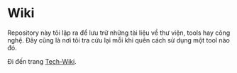# Wiki

Repository này tôi lập ra để lưu trữ những tài liệu về thư viện, tools hay công nghệ. Đây cũng là nơi tôi tra cứu lại mỗi khi quên cách sử dụng một tool nào đó.

Đi đến trang [Tech-Wiki](https://github.com/btt46/Tech-Wiki/wiki).
